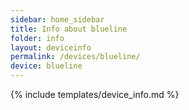 ```yaml
---
sidebar: home_sidebar
title: Info about blueline
folder: info
layout: deviceinfo
permalink: /devices/blueline/
device: blueline
---
```

{% include templates/device_info.md %}
